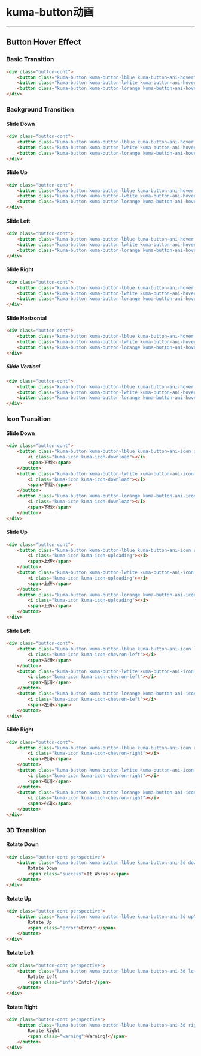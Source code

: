 # kuma-button动画

---

<link rel="stylesheet" href="https://s.tbcdn.cn/g/alinw/kuma-button/2.1.1/kuma-button.css" />
<link rel="stylesheet" href="//g.alicdn.com/platform/common/s/1.1/global/global.css" />
<link rel="stylesheet" href="../src/kuma-animate.css" />
<style type="text/css">
    a:focus, a:hover{
        text-decoration: none;
    }

    .button-cont{
        position: relative;
        z-index: 1;
        margin: 10px 0;
    }
</style>

## Button Hover Effect

### Basic Transition

````html
<div class="button-cont">
    <button class="kuma-button kuma-button-lblue kuma-button-ani-hover">Button</button>
    <button class="kuma-button kuma-button-lwhite kuma-button-ani-hover">Button</button>
    <button class="kuma-button kuma-button-lorange kuma-button-ani-hover">Button</button>
</div>
````

### Background Transition

#### Slide Down

````html
<div class="button-cont">
    <button class="kuma-button kuma-button-lblue kuma-button-ani-hover down">Button</button>
    <button class="kuma-button kuma-button-lwhite kuma-button-ani-hover down">Button</button>
    <button class="kuma-button kuma-button-lorange kuma-button-ani-hover down">Button</button>
</div>
````

#### Slide Up

````html
<div class="button-cont">
    <button class="kuma-button kuma-button-lblue kuma-button-ani-hover up">Button</button>
    <button class="kuma-button kuma-button-lwhite kuma-button-ani-hover up">Button</button>
    <button class="kuma-button kuma-button-lorange kuma-button-ani-hover up">Button</button>
</div>
````

#### Slide Left

````html
<div class="button-cont">
    <button class="kuma-button kuma-button-lblue kuma-button-ani-hover left">Button</button>
    <button class="kuma-button kuma-button-lwhite kuma-button-ani-hover left">Button</button>
    <button class="kuma-button kuma-button-lorange kuma-button-ani-hover left">Button</button>
</div>
````

#### Slide Right

````html
<div class="button-cont">
    <button class="kuma-button kuma-button-lblue kuma-button-ani-hover right">Button</button>
    <button class="kuma-button kuma-button-lwhite kuma-button-ani-hover right">Button</button>
    <button class="kuma-button kuma-button-lorange kuma-button-ani-hover right">Button</button>
</div>
````

#### Slide Horizontal

````html
<div class="button-cont">
    <button class="kuma-button kuma-button-lblue kuma-button-ani-hover slideH">Button</button>
    <button class="kuma-button kuma-button-lwhite kuma-button-ani-hover slideH">Button</button>
    <button class="kuma-button kuma-button-lorange kuma-button-ani-hover slideH">Button</button>
</div>
````

##### Slide Vertical

````html
<div class="button-cont">
    <button class="kuma-button kuma-button-lblue kuma-button-ani-hover slideV">Button</button>
    <button class="kuma-button kuma-button-lwhite kuma-button-ani-hover slideV">Button</button>
    <button class="kuma-button kuma-button-lorange kuma-button-ani-hover slideV">Button</button>
</div>
````

### Icon Transition

#### Slide Down

````html
<div class="button-cont">
    <button class="kuma-button kuma-button-lblue kuma-button-ani-icon down">
        <i class="kuma-icon kuma-icon-download"></i>
        <span>下载</span>
    </button>
    <button class="kuma-button kuma-button-lwhite kuma-button-ani-icon down">
        <i class="kuma-icon kuma-icon-download"></i>
        <span>下载</span>
    </button>
    <button class="kuma-button kuma-button-lorange kuma-button-ani-icon down">
        <i class="kuma-icon kuma-icon-download"></i>
        <span>下载</span>
    </button>
</div>
````

#### Slide Up

````html
<div class="button-cont">
    <button class="kuma-button kuma-button-lblue kuma-button-ani-icon up">
        <i class="kuma-icon kuma-icon-uploading"></i>
        <span>上传</span>
    </button>
    <button class="kuma-button kuma-button-lwhite kuma-button-ani-icon up">
        <i class="kuma-icon kuma-icon-uploading"></i>
        <span>上传</span>
    </button>
    <button class="kuma-button kuma-button-lorange kuma-button-ani-icon up">
        <i class="kuma-icon kuma-icon-uploading"></i>
        <span>上传</span>
    </button>
</div>
````

#### Slide Left

````html
<div class="button-cont">
    <button class="kuma-button kuma-button-lblue kuma-button-ani-icon left">
        <i class="kuma-icon kuma-icon-chevron-left"></i>
        <span>左滑</span>
    </button>
    <button class="kuma-button kuma-button-lwhite kuma-button-ani-icon left">
        <i class="kuma-icon kuma-icon-chevron-left"></i>
        <span>左滑</span>
    </button>
    <button class="kuma-button kuma-button-lorange kuma-button-ani-icon left">
        <i class="kuma-icon kuma-icon-chevron-left"></i>
        <span>左滑</span>
    </button>
</div>
````

#### Slide Right

````html
<div class="button-cont">
    <button class="kuma-button kuma-button-lblue kuma-button-ani-icon right">
        <i class="kuma-icon kuma-icon-chevron-right"></i>
        <span>右滑</span>
    </button>
    <button class="kuma-button kuma-button-lwhite kuma-button-ani-icon right">
        <i class="kuma-icon kuma-icon-chevron-right"></i>
        <span>右滑</span>
    </button>
    <button class="kuma-button kuma-button-lorange kuma-button-ani-icon right">
        <i class="kuma-icon kuma-icon-chevron-right"></i>
        <span>右滑</span>
    </button>
</div>
````

### 3D Transition

#### Rotate Down

````html
<div class="button-cont perspective">
    <button class="kuma-button kuma-button-lblue kuma-button-ani-3d down">
        Rotate Down
        <span class="success">It Works!</span>
    </button>
</div>
````

#### Rotate Up

````html
<div class="button-cont perspective">
    <button class="kuma-button kuma-button-lblue kuma-button-ani-3d up">
        Rotate Up
        <span class="error">Error!</span>
    </button>
</div>
````

#### Rotate Left

````html
<div class="button-cont perspective">
    <button class="kuma-button kuma-button-lblue kuma-button-ani-3d left">
        Rotate Left
        <span class="info">Info!</span>
    </button>
</div>
````
#### Rotate Right

````html
<div class="button-cont perspective">
    <button class="kuma-button kuma-button-lblue kuma-button-ani-3d right">
        Rorate Right
        <span class="warning">Warning!</span>
    </button>
</div>
````